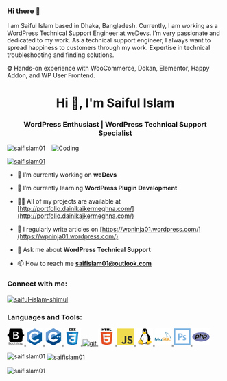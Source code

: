 ### Hi there 👋

I am Saiful Islam based in Dhaka, Bangladesh. Currently, I am working as a WordPress Technical Support Engineer at weDevs. I’m very passionate and dedicated to my work. As a technical support engineer, I always want to spread happiness to customers through my work. Expertise in technical troubleshooting and finding solutions.

❂ Hands-on experience with WooCommerce, Dokan, Elementor, Happy Addon, and WP User Frontend.

<h1 align="center">Hi 👋, I'm Saiful Islam</h1>
<h3 align="center">WordPress Enthusiast | WordPress Technical Support Specialist</h3>
<img align="right" alt="Coding" width="400" src="https://camo.githubusercontent.com/5ddf73ad3a205111cf8c686f687fc216c2946a75005718c8da5b837ad9de78c9/68747470733a2f2f7468756d62732e6766796361742e636f6d2f4576696c4e657874446576696c666973682d736d616c6c2e676966">

<p align="left"> <img src="https://komarev.com/ghpvc/?username=saifislam01&label=Profile%20views&color=0e75b6&style=flat" alt="saifislam01" /> </p>

<p align="left"> <a href="https://github.com/ryo-ma/github-profile-trophy"><img src="https://github-profile-trophy.vercel.app/?username=saifislam01" alt="saifislam01" /></a> </p>

- 🔭 I’m currently working on **weDevs**

- 🌱 I’m currently learning **WordPress Plugin Development**

- 👨‍💻 All of my projects are available at [http://portfolio.dainikajkermeghna.com/](http://portfolio.dainikajkermeghna.com/)

- 📝 I regularly write articles on [https://wpninja01.wordpress.com/](https://wpninja01.wordpress.com/)

- 💬 Ask me about **WordPress Technical Support**

- 📫 How to reach me **saifislam01@outlook.com**

<h3 align="left">Connect with me:</h3>
<p align="left">
<a href="https://linkedin.com/in/saiful-islam-shimul" target="blank"><img align="center" src="https://raw.githubusercontent.com/rahuldkjain/github-profile-readme-generator/master/src/images/icons/Social/linked-in-alt.svg" alt="saiful-islam-shimul" height="30" width="40" /></a>
</p>

<h3 align="left">Languages and Tools:</h3>
<p align="left"> <a href="https://getbootstrap.com" target="_blank" rel="noreferrer"> <img src="https://raw.githubusercontent.com/devicons/devicon/master/icons/bootstrap/bootstrap-plain-wordmark.svg" alt="bootstrap" width="40" height="40"/> </a> <a href="https://www.cprogramming.com/" target="_blank" rel="noreferrer"> <img src="https://raw.githubusercontent.com/devicons/devicon/master/icons/c/c-original.svg" alt="c" width="40" height="40"/> </a> <a href="https://www.w3schools.com/cpp/" target="_blank" rel="noreferrer"> <img src="https://raw.githubusercontent.com/devicons/devicon/master/icons/cplusplus/cplusplus-original.svg" alt="cplusplus" width="40" height="40"/> </a> <a href="https://www.w3schools.com/css/" target="_blank" rel="noreferrer"> <img src="https://raw.githubusercontent.com/devicons/devicon/master/icons/css3/css3-original-wordmark.svg" alt="css3" width="40" height="40"/> </a> <a href="https://git-scm.com/" target="_blank" rel="noreferrer"> <img src="https://www.vectorlogo.zone/logos/git-scm/git-scm-icon.svg" alt="git" width="40" height="40"/> </a> <a href="https://www.w3.org/html/" target="_blank" rel="noreferrer"> <img src="https://raw.githubusercontent.com/devicons/devicon/master/icons/html5/html5-original-wordmark.svg" alt="html5" width="40" height="40"/> </a> <a href="https://developer.mozilla.org/en-US/docs/Web/JavaScript" target="_blank" rel="noreferrer"> <img src="https://raw.githubusercontent.com/devicons/devicon/master/icons/javascript/javascript-original.svg" alt="javascript" width="40" height="40"/> </a> <a href="https://www.linux.org/" target="_blank" rel="noreferrer"> <img src="https://raw.githubusercontent.com/devicons/devicon/master/icons/linux/linux-original.svg" alt="linux" width="40" height="40"/> </a> <a href="https://www.mysql.com/" target="_blank" rel="noreferrer"> <img src="https://raw.githubusercontent.com/devicons/devicon/master/icons/mysql/mysql-original-wordmark.svg" alt="mysql" width="40" height="40"/> </a> <a href="https://www.photoshop.com/en" target="_blank" rel="noreferrer"> <img src="https://raw.githubusercontent.com/devicons/devicon/master/icons/photoshop/photoshop-line.svg" alt="photoshop" width="40" height="40"/> </a> <a href="https://www.php.net" target="_blank" rel="noreferrer"> <img src="https://raw.githubusercontent.com/devicons/devicon/master/icons/php/php-original.svg" alt="php" width="40" height="40"/> </a> </p>

<p><img align="left" src="https://github-readme-stats.vercel.app/api/top-langs?username=saifislam01&show_icons=true&locale=en&layout=compact" alt="saifislam01" /></p>

<p>&nbsp;<img align="center" src="https://github-readme-stats.vercel.app/api?username=saifislam01&show_icons=true&locale=en" alt="saifislam01" /></p>

<p><img align="center" src="https://github-readme-streak-stats.herokuapp.com/?user=saifislam01&" alt="saifislam01" /></p>
